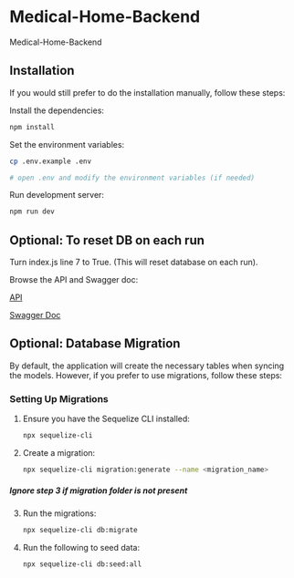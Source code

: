 # Medical-Home-Backend
Medical-Home-Backend

## Installation

If you would still prefer to do the installation manually, follow these steps:

Install the dependencies:

```bash
npm install
```

Set the environment variables:

```bash
cp .env.example .env

# open .env and modify the environment variables (if needed)
```

Run development server:

```bash
npm run dev
```

## Optional: To reset DB on each run
Turn index.js line 7 to True. (This will reset database on each run).

Browse the API and Swagger doc:

[API](http://localhost:3000/api/)

[Swagger Doc](http://localhost:3000/docs/)

## Optional: Database Migration

By default, the application will create the necessary tables when syncing the models. However, if you prefer to use migrations, follow these steps:

### Setting Up Migrations

1. Ensure you have the Sequelize CLI installed:

    ```bash
    npx sequelize-cli
    ```

2. Create a migration:

    ```bash
    npx sequelize-cli migration:generate --name <migration_name>
    ```

##### Ignore step 3 if migration folder is not present
3. Run the migrations:

    ```bash
    npx sequelize-cli db:migrate
    ```

4. Run the following to seed data:

    ```bash
    npx sequelize-cli db:seed:all
    ```